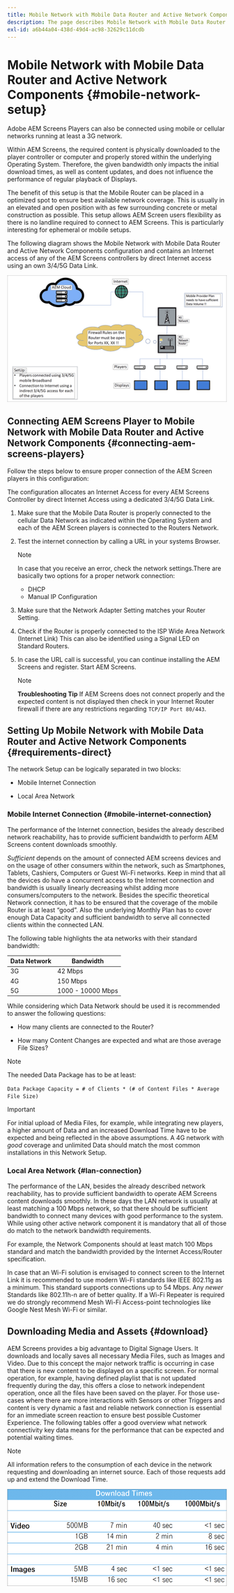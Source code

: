 ```yaml
---
title: Mobile Network with Mobile Data Router and Active Network Components
description: The page describes Mobile Network with Mobile Data Router and Active Network Components
exl-id: a6b44a04-438d-49d4-ac98-32629c11dcdb
---
```

# Mobile Network with Mobile Data Router and Active Network Components {#mobile-network-setup}

Adobe AEM Screens Players can also be connected using mobile or cellular networks running at least a 3G network.

Within AEM Screens, the required content is physically downloaded to the player controller or computer and properly stored within the underlying Operating System. Therefore, the given bandwidth only impacts the initial download times, as well as content updates, and does not influence the performance of regular playback of Displays.

The benefit of this setup is that the Mobile Router can be placed in a optimized spot to ensure best available network coverage. This is usually in an elevated and open position with as few surrounding concrete or metal construction as possible.
This setup allows AEM Screen users flexibility as there is no landline required to connect to AEM Screens. This is particularly interesting for ephemeral or mobile setups.

The following diagram shows the Mobile Network with Mobile Data Router and Active Network Components configuration and contains an Internet access of any of the AEM Screens controllers by direct Internet access using an own 3/4/5G Data Link.

![](/help/using/assets/mobile-network-1.png)

## Connecting AEM Screens Player to Mobile Network with Mobile Data Router and Active Network Components {#connecting-aem-screens-players}

Follow the steps below to ensure proper connection of the AEM Screen players in this configuration:

The configuration allocates an Internet Access for every AEM Screens Controller by direct Internet Access using a dedicated 3/4/5G Data Link.

1. Make sure that the Mobile Data Router is properly connected to the cellular Data Network as indicated within the Operating System and each of the AEM Screen players is connected to the Routers Network.
1. Test the internet connection by calling a URL in your systems Browser.
   >[!NOTE]
   >In case that you receive an error, check the network settings.There are basically two options for a proper network connection:
   >* DHCP
   >* Manual IP Configuration

1. Make sure that the Network Adapter Setting matches your Router Setting.

1. Check if the Router is properly connected to the ISP Wide Area Network (Internet Link) This can also be identified using a Signal LED on Standard Routers.
1. In case the URL call is successful, you can continue installing the AEM Screens and register. Start AEM Screens.

   >[!NOTE]
   >**Troubleshooting Tip**
   >If AEM Screens does not connect properly and the expected content is not displayed then check in your Internet Router firewall if there are any restrictions regarding `TCP/IP Port 80/443`.


## Setting Up Mobile Network with Mobile Data Router and Active Network Components {#requirements-direct}

The network Setup can be logically separated in two blocks:

* Mobile Internet Connection

* Local Area Network

### Mobile Internet Connection {#mobile-internet-connection}

The performance of the Internet connection, besides the already described network reachability, has to provide sufficient bandwidth to perform AEM Screens content downloads smoothly.

*Sufficient* depends on the amount of connected AEM screens devices and on the usage of other consumers within the network, such as Smartphones, Tablets, Cashiers, Computers or Guest Wi-Fi networks.
Keep in mind that all the devices do have a concurrent access to the Internet connection and bandwidth is usually linearly decreasing whilst adding more consumers/computers to the network.
Besides the specific theoretical Network connection, it has to be ensured that the coverage of the mobile Router is at least “good”. Also the underlying Monthly Plan has to cover enough Data Capacity and sufficient bandwidth to serve all connected clients within the connected LAN.

The following table highlights the ata networks with their standard bandwidth:

|Data Network|Bandwidth|
|--- |--- |
|3G|42 Mbps|
|4G|150 Mbps|
|5G|1000 - 10000 Mbps|

While considering which Data Network should be used it is recommended to answer the following questions:

* How many clients are connected to the Router?

* How many Content Changes are expected and what are those average File Sizes?

>[!NOTE]
>
>The needed Data Package has to be at least:
>
>`Data Package Capacity = # of Clients * (# of Content Files * Average File Size)`

>[!IMPORTANT]
>
>For initial upload of Media Files, for example, while integrating new players, a higher amount of Data and an increased Download Time have to be expected and being reflected in the above assumptions. A 4G network with *good* coverage and unlimited Data should match the most common installations in this Network Setup.


### Local Area Network {#lan-connection}

The performance of the LAN, besides the already described network reachability, has to provide sufficient bandwidth to operate AEM Screens content downloads smoothly. In these days the LAN network is usually at least matching a 100 Mbps network, so that there should be sufficient bandwidth to connect many devices with good performance to the system. While using other active network component it is mandatory that all of those do match to the network bandwidth requirements.

For example, the Network Components should at least match 100 Mbps standard and match the bandwidth provided by the Internet Access/Router specification.

In case that an Wi-Fi solution is envisaged to connect screen to the Internet Link it is recommended to use modern Wi-Fi standards like IEEE 802.11g as a minimum. This standard supports connections up to 54 Mbps. Any *newer* Standards like 802.11h-n are of better quality. If a Wi-Fi Repeater is required we do strongly recommend Mesh Wi-Fi Access-point technologies like Google Nest Mesh Wi-Fi or similar.

## Downloading Media and Assets {#download}

AEM Screens provides a big advantage to Digital Signage Users. It downloads and locally saves all necessary Media Files, such as Images and Video. Due to this concept the major network traffic is occurring in case that there is new content to be displayed on a specific screen.
For normal operation, for example, having defined playlist that is not updated frequently during the day, this offers a close to network independent operation, once all the files have been saved on the player.
For those use-cases where there are more interactions with Sensors or other Triggers and content is very dynamic a fast and reliable network connection is essential for an immediate screen reaction to ensure best possible Customer Experience.
The following tables offer a good overview what network connectivity key data means for the performance that can be expected and potential waiting times.

>[!NOTE]
>
>All information refers to the consumption of each device in the network requesting and downloading an internet source. Each of those requests add up and extend the Download Time.

![](/help/using/assets/mobile-router-download.png)
